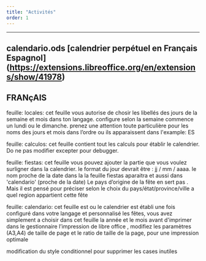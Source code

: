 ```yaml
---
title: "Activités"
order: 1
---
```

---
calendario.ods  [calendrier perpétuel en Français Espagnol] (https://extensions.libreoffice.org/en/extensions/show/41978)
---
FRANçAIS
---
feuille: locales:
cet feuille vous autorise de chosir les libellés des jours de la semaine et mois dans ton langage.
configure selon la semaine commence un lundi ou le dimanche.
prenez une attention toute particulière pour les noms des jours et mois dans l’ordre ou ils apparaissent  dans l'example: ES

feuille: calculos:
cet feuille contient tout les calculs pour établir le calendrier. Do ne pas modifier excepter pour debugger.

feuille: fiestas:
cet feuille vous pouvez ajouter la partie que vous voulez surligner  dans la calendrier.
le format  du jour devrait être : jj / mm / aaaa.
le nom proche de la date dans la  la feuille fiestas aparaitra et  aussi  dans 'calendario' (proche de  la date)
Le pays d’origine de la fête en sert pas . Mais il est pensé pour préciser selon le choix du pays/état/province/ville a quel region appartient cette fête 

feuille: calendario:
cet feuille est ou le calendrier est établi
une fois configuré dans votre langage et personnalisé  les fêtes, vous avez simplement a choisir dans cet feuille la année et le mois avant d'imprimer
dans le gestionnaire  l’impression de libre office , modifiez  les paramètres (A3,A4) de taille de page  et le ratio de taille  de la page, pour une impression optimale

modification du style conditionnel pour supprimer les cases inutiles
